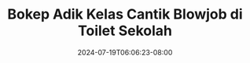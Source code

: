 --- 
title: "Bokep Adik Kelas Cantik Blowjob di Toilet Sekolah"
description: "nonton bokeh Bokep Adik Kelas Cantik Blowjob di Toilet Sekolah premium full vidio terbaru"
date: 2024-07-19T06:06:23-08:00
file_code: "olzds9fr6hqy"
draft: false
cover: "l35aapbckxaaajgc.jpg"
tags: ["Bokep", "Adik", "Kelas", "Cantik", "Blowjob", "Toilet", "Sekolah", "bokep-indo", "bokep-viral", "bokep-ig"]
length: 281
fld_id: "1392263"
foldername: "adikkelas"
categories: ["adikkelas"]
views: 75
---
